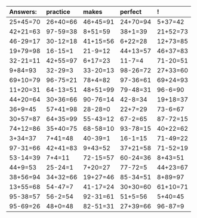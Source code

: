 | Answers: | practice | makes | perfect | ! |
| :--- | :--- | :--- | :--- | :--- |
| 25+45=70 | 26+40=66 | 46+45=91 | 24+70=94 | 5+37=42 | 
| 42+21=63 | 97-59=38 | 8+51=59 | 38+1=39 | 21+52=73 | 
| 46-29=17 | 30-12=18 | 41+15=56 | 6+22=28 | 12+73=85 | 
| 19+79=98 | 16-15=1 | 21-9=12 | 44+13=57 | 46+37=83 | 
| 32-21=11 | 42+55=97 | 6+17=23 | 11-7=4 | 71-20=51 | 
| 9+84=93 | 32-29=3 | 33-20=13 | 98-26=72 | 27+33=60 | 
| 69+10=79 | 96-75=21 | 78+4=82 | 97-36=61 | 69+24=93 | 
| 11+20=31 | 64-13=51 | 48+51=99 | 79-48=31 | 96-6=90 | 
| 44+20=64 | 30+36=66 | 90-76=14 | 42-8=34 | 19+18=37 | 
| 36+9=45 | 57+41=98 | 28-28=0 | 22+7=29 | 73-6=67 | 
| 30+57=87 | 64+35=99 | 55-43=12 | 67-2=65 | 87-72=15 | 
| 74+12=86 | 35+40=75 | 68-58=10 | 93-78=15 | 40+22=62 | 
| 3+34=37 | 7+41=48 | 40-39=1 | 16-1=15 | 71-49=22 | 
| 97-31=66 | 42+41=83 | 9+43=52 | 37+21=58 | 71-52=19 | 
| 53-14=39 | 7+4=11 | 72-15=57 | 60-24=36 | 8+43=51 | 
| 44+9=53 | 25-24=1 | 7+20=27 | 77-72=5 | 44+23=67 | 
| 38+56=94 | 34+32=66 | 19+27=46 | 85-34=51 | 8+89=97 | 
| 13+55=68 | 54-47=7 | 41-17=24 | 30+30=60 | 61+10=71 | 
| 95-38=57 | 56-2=54 | 92-31=61 | 51+5=56 | 5+40=45 | 
| 95-69=26 | 48+0=48 | 82-51=31 | 27+39=66 | 96-87=9 | 
